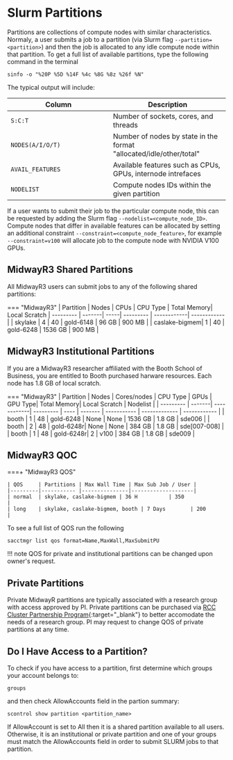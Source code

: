 # Slurm Partitions

Partitions are collections of compute nodes with similar characteristics. Normaly, a user submits a job to a partition (via Slurm flag `--partition=<partition>`) and then the job is allocated to any idle compute node within that partition. To get a full list of available partitions, type the following command in the terminal
```
sinfo -o "%20P %5D %14F %4c %8G %8z %26f %N"
```
The typical output will include: 

| <div style="width:220px">Column</div> | Description                                                         |
|---------------------------------------|---------------------------------------------------------------------|
| `S:C:T`                               | Number of sockets, cores, and threads                               |
| `NODES(A/I/O/T)`                      | Number of nodes by state in the format "allocated/idle/other/total" |
| `AVAIL_FEATURES`                      | Available features such as CPUs, GPUs, internode intrefaces         |
| `NODELIST`                            | Compute nodes IDs within the given partition                        |

If a user wants to submit their job to the particular compute node, this can be requested by adding the Slurm flag `--nodelist=<compute_node_ID>`. Compute nodes that differ in available features can be allocated by setting an additional constraint `--constraint=<compute_node_feature>`, for example `--constraint=v100` will allocate job to the compute node with NVIDIA V100 GPUs.


## MidwayR3 Shared Partitions
All MidwayR3 users can submit jobs to any of the following shared partitions:

=== "MidwayR3"
      | Partition | Nodes  | CPUs | CPU Type  | Total Memory| Local Scratch 
      | --------- | -------| -----| --------- | ------------| ------------ |
      | skylake   |   4    |  40  | gold-6148 |  96 GB      |     900 MB   | 
      | caslake-bigmem| 1  |  40  | gold-6248 | 1536 GB     |     900 MB   | 



## MidwayR3 Institutional Partitions
If you are a MidwayR3 researcher affiliated with the Booth School of Business, you are entitled to Booth purchased harware resources. Each node has 1.8 GB of local scratch.

=== "MidwayR3"
      | Partition | Nodes  | Cores/nodes | CPU Type  | GPUs | GPU Type| Total Memory| Local Scratch | Nodelist     |
      | --------- | -------| ------------| --------- | ---- | ------- | ----------- | ------------- | ------------ |
      | booth     |   1    |  48         | gold-6248 | None |  None   |    1536 GB  |  1.8 GB       | sde006       | 
      | booth     |   2    |  48         | gold-6248r| None |  None   |    384 GB   |  1.8 GB       | sde[007-008] |
      | booth     |   1    |  48         | gold-6248r| 2    |  v100   |    384 GB   |  1.8 GB       | sde009       |

## MidwayR3 QOC

===+ "MidwayR3 QOS"

    | QOS     | Partitions | Max Wall Time | Max Sub Job / User |
    |---------|----------- |---------------|--------------------|
    | normal  | skylake, caslake-bigmem | 36 H          | 350                |
    | long    | skylake, caslake-bigmem, booth | 7 Days        | 200                |



To see a full list of QOS run the following
```
sacctmgr list qos format=Name,MaxWall,MaxSubmitPU
```
!!! note
    QOS for private and institutional partitions can be changed upon owner's request.

## Private Partitions
Private MidwayR partitions are typically associated with a research group with access approved by PI. Private partitions can be purchased via [RCC Cluster Partnership Program](https://rcc.uchicago.edu/support-and-services/cluster-partnership-program){:target="_blank"} to better accomodate the needs of a research group. PI may request to change QOS of private partitions at any time.



## Do I Have Access to a Partition?
To check if you have access to a partition, first determine which groups your account belongs to: 
```
groups
```
and then check AllowAccounts field in the partion summary: 
```
scontrol show partition <partition_name>
```
If AllowAccount is set to All then it is a shared partition available to all users. Otherwise, it is an institutional or private partition and one of your groups must match the AllowAccounts field in order to submit SLURM jobs to that partition. 